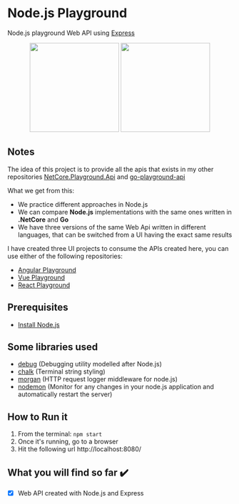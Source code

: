 # Node.js Playground
Node.js playground Web API using [Express](https://expressjs.com/)

<p align="center">
  <img height="200" src="https://upload.wikimedia.org/wikipedia/commons/d/d9/Node.js_logo.svg">
  <img height="200" src="https://virajkadam.com/wp-content/uploads/2019/09/expressjs.png">
</p>

## Notes
The idea of this project is to provide all the apis that exists in my other repositories [NetCore.Playground.Api](https://github.com/joacod/NetCore.Playground.Api) and [go-playground-api](https://github.com/joacod/go-playground-api)

What we get from this:
- We practice different approaches in Node.js
- We can compare **Node.js** implementations with the same ones written in **.NetCore** and **Go**
- We have three versions of the same Web Api written in different languages, that can be switched from a UI having the exact same results

I have created three UI projects to consume the APIs created here, you can use either of the following repositories:
- [Angular Playground](https://github.com/joacod/angular-playground-ui)
- [Vue Playground](https://github.com/joacod/vue-playground-ui)
- [React Playground](https://github.com/joacod/react-playground-ui)

## Prerequisites
- [Install Node.js](https://nodejs.org/)

## Some libraries used
- [debug](https://github.com/visionmedia/debug) (Debugging utility modelled after Node.js)
- [chalk](https://github.com/chalk/chalk) (Terminal string styling)
- [morgan](https://github.com/expressjs/morgan) (HTTP request logger middleware for node.js)
- [nodemon](https://github.com/remy/nodemon) (Monitor for any changes in your node.js application and automatically restart the server)

## How to Run it
1. From the terminal: `npm start`
2. Once it's running, go to a browser
3. Hit the following url http://localhost:8080/

## What you will find so far :heavy_check_mark:
- [x] Web API created with Node.js and Express
